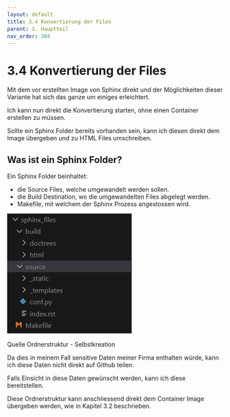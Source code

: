 ```yaml
---
layout: default
title: 3.4 Konvertierung der Files
parent: 3. Hauptteil
nav_order: 304
---
```


# 3.4 Konvertierung der Files

Mit dem vor erstellten Image von Sphinx direkt und der Möglichkeiten dieser Variante hat sich das ganze um einiges erleichtert.

Ich kann nun direkt die Konvertierung starten, ohne einen Container erstellen zu müssen.

Sollte ein Sphinx Folder bereits vorhanden sein, kann ich diesen direkt dem Image übergeben und zu HTML Files umschreiben.

## Was ist ein Sphinx Folder?

Ein Sphinx Folder beinhaltet:

* die Source Files, welche umgewandelt werden sollen.
* die Build Destination, wo die umgewandelten Files abgelegt werden.
* Makefile, mit welchem der Sphinx Prozess angestossen wird.

![Ordnerstruktur](../ressources/images/sphinx/ordnerstruktur.PNG)

Quelle Ordnerstruktur - Selbstkreation

Da dies in meinem Fall sensitive Daten meiner Firma enthalten würde, kann ich diese Daten nicht direkt auf Github teilen.

Falls Einsicht in diese Daten gewünscht werden, kann ich diese bereitstellen.

Diese Ordnerstruktur kann anschliessend direkt dem Container Image übergeben werden, wie in Kapitel 3.2 beschrieben.
